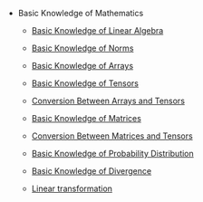 
* Basic Knowledge of Mathematics

  * [Basic Knowledge of Linear Algebra](https://github.com/pengsihua2023/Deep-Learning-Lecture-Notes-English/blob/main/02.%20Basic%20Mathematics/Basic%20Knowledge%20of%20Linear%20Algebra.md)

  * [Basic Knowledge of Norms](https://github.com/pengsihua2023/Deep-Learning-Lecture-Notes-English/blob/main/02.%20Basic%20Mathematics/Basic%20Knowledge%20of%20Norms.md)

  * [Basic Knowledge of Arrays](https://github.com/pengsihua2023/Deep-Learning-Lecture-Notes-English/blob/main/02.%20Basic%20Mathematics/Basic%20Knowledge%20of%20Arrays.md)

  * [Basic Knowledge of Tensors](https://github.com/pengsihua2023/Deep-Learning-Lecture-Notes-English/blob/main/02.%20Basic%20Mathematics/Basic%20Knowledge%20of%20Tensors.md)

  * [Conversion Between Arrays and Tensors](https://github.com/pengsihua2023/Deep-Learning-Lecture-Notes-English/blob/main/02.%20Basic%20Mathematics/Conversion%20Between%20Arrays%20and%20Tensors.md)

  * [Basic Knowledge of Matrices](https://github.com/pengsihua2023/Deep-Learning-Lecture-Notes-English/blob/main/02.%20Basic%20Mathematics/Basic%20Knowledge%20of%20Matrices.md)

  * [Conversion Between Matrices and Tensors](https://github.com/pengsihua2023/Deep-Learning-Lecture-Notes-English/blob/main/02.%20Basic%20Mathematics/Conversion%20Between%20Matrices%20and%20Tensors.md)
  * [Basic Knowledge of Probability Distribution](https://github.com/pengsihua2023/Deep-Learning-Lecture-Notes-English/blob/main/02.%20Basic%20Mathematics/Basic%20Knowledge%20of%20Probability%20Distribution.md)
  * [Basic Knowledge of Divergence](https://github.com/pengsihua2023/Deep-Learning-Lecture-Notes-English/blob/main/02.%20Basic%20Mathematics/Basic%20Knowledge%20of%20Divergence.md)
  * [Linear transformation]()
